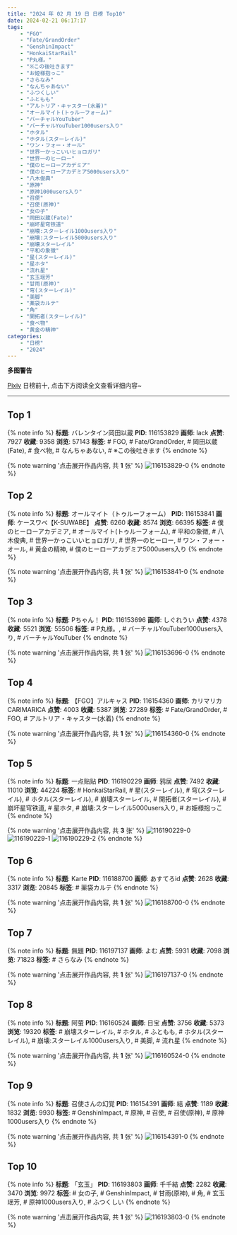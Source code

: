 ```yaml
---
title: "2024 年 02 月 19 日 日榜 Top10"
date: 2024-02-21 06:17:17
tags:
    - "FGO"
    - "Fate/GrandOrder"
    - "GenshinImpact"
    - "HonkaiStarRail"
    - "P丸様。"
    - "※この後吐きます"
    - "お姫様抱っこ"
    - "さらなみ"
    - "なんちゃあない"
    - "ふつくしい"
    - "ふともも"
    - "アルトリア・キャスター(水着)"
    - "オールマイト(トゥルーフォーム)"
    - "バーチャルYouTuber"
    - "バーチャルYouTuber1000users入り"
    - "ホタル"
    - "ホタル(スターレイル)"
    - "ワン・フォー・オール"
    - "世界一かっこいいヒョロガリ"
    - "世界一のヒーロー"
    - "僕のヒーローアカデミア"
    - "僕のヒーローアカデミア5000users入り"
    - "八木俊典"
    - "原神"
    - "原神1000users入り"
    - "召使"
    - "召使(原神)"
    - "女の子"
    - "岡田以蔵(Fate)"
    - "崩坏星穹铁道"
    - "崩壊:スターレイル1000users入り"
    - "崩壊:スターレイル5000users入り"
    - "崩壊スターレイル"
    - "平和の象徴"
    - "星(スターレイル)"
    - "星ホタ"
    - "流れ星"
    - "玄玉瑶芳"
    - "甘雨(原神)"
    - "穹(スターレイル)"
    - "美脚"
    - "薬袋カルテ"
    - "角"
    - "開拓者(スターレイル)"
    - "食べ物"
    - "黄金の精神"
categories:
    - "日榜"
    - "2024"
---
```


<i class="fa fa-triangle-exclamation"></i>**多图警告**<i class="fa fa-triangle-exclamation"></i>

[Pixiv](https://www.pixiv.net/) 日榜前十, 点击下方阅读全文查看详细内容~

<!-- more -->

---

## Top 1

{% note info %}
**标题**: バレンタイン岡田以蔵
**PID**: 116153829 **画师**: lack
**点赞**: 7927 **收藏**: 9358 **浏览**: 57143
**标签**: # FGO, # Fate/GrandOrder, # 岡田以蔵(Fate), # 食べ物, # なんちゃあない, # ※この後吐きます
{% endnote %}

{% note warning '点击展开作品内容, 共 **1** 张' %}
![116153829-0](https://i.pixiv.re/img-original/img/2024/02/18/00/00/21/116153829_p0.png)
{% endnote %}

## Top 2

{% note info %}
**标题**: オールマイト（トゥルーフォーム）
**PID**: 116153841 **画师**: ケースワベ【K-SUWABE】
**点赞**: 6260 **收藏**: 8574 **浏览**: 66395
**标签**: # 僕のヒーローアカデミア, # オールマイト(トゥルーフォーム), # 平和の象徴, # 八木俊典, # 世界一かっこいいヒョロガリ, # 世界一のヒーロー, # ワン・フォー・オール, # 黄金の精神, # 僕のヒーローアカデミア5000users入り
{% endnote %}

{% note warning '点击展开作品内容, 共 **1** 张' %}
![116153841-0](https://i.pixiv.re/img-original/img/2024/02/18/00/00/22/116153841_p0.jpg)
{% endnote %}

## Top 3

{% note info %}
**标题**: Pちゃん！
**PID**: 116153696 **画师**: しぐれうい
**点赞**: 4378 **收藏**: 5521 **浏览**: 55506
**标签**: # P丸様。, # バーチャルYouTuber1000users入り, # バーチャルYouTuber
{% endnote %}

{% note warning '点击展开作品内容, 共 **1** 张' %}
![116153696-0](https://i.pixiv.re/img-original/img/2024/02/18/00/00/00/116153696_p0.jpg)
{% endnote %}

## Top 4

{% note info %}
**标题**: 【FGO】アルキャス
**PID**: 116154360 **画师**: カリマリカCARIMARICA
**点赞**: 4003 **收藏**: 5387 **浏览**: 27289
**标签**: # Fate/GrandOrder, # FGO, # アルトリア・キャスター(水着)
{% endnote %}

{% note warning '点击展开作品内容, 共 **1** 张' %}
![116154360-0](https://i.pixiv.re/img-original/img/2024/02/18/00/08/30/116154360_p0.png)
{% endnote %}

## Top 5

{% note info %}
**标题**: 一点贴贴
**PID**: 116190229 **画师**: 鸦居
**点赞**: 7492 **收藏**: 11010 **浏览**: 44224
**标签**: # HonkaiStarRail, # 星(スターレイル), # 穹(スターレイル), # ホタル(スターレイル), # 崩壊スターレイル, # 開拓者(スターレイル), # 崩坏星穹铁道, # 星ホタ, # 崩壊:スターレイル5000users入り, # お姫様抱っこ
{% endnote %}

{% note warning '点击展开作品内容, 共 **3** 张' %}
![116190229-0](https://i.pixiv.re/img-original/img/2024/02/19/01/08/15/116190229_p0.jpg)
![116190229-1](https://i.pixiv.re/img-original/img/2024/02/19/01/08/15/116190229_p1.jpg)
![116190229-2](https://i.pixiv.re/img-original/img/2024/02/19/01/08/15/116190229_p2.jpg)
{% endnote %}

## Top 6

{% note info %}
**标题**: Karte
**PID**: 116188700 **画师**: あすてろid
**点赞**: 2628 **收藏**: 3317 **浏览**: 20845
**标签**: # 薬袋カルテ
{% endnote %}

{% note warning '点击展开作品内容, 共 **1** 张' %}
![116188700-0](https://i.pixiv.re/img-original/img/2024/02/19/00/17/36/116188700_p0.png)
{% endnote %}

## Top 7

{% note info %}
**标题**: 無題
**PID**: 116197137 **画师**: よむ
**点赞**: 5931 **收藏**: 7098 **浏览**: 71823
**标签**: # さらなみ
{% endnote %}

{% note warning '点击展开作品内容, 共 **1** 张' %}
![116197137-0](https://i.pixiv.re/img-original/img/2024/02/19/09/58/41/116197137_p0.png)
{% endnote %}

## Top 8

{% note info %}
**标题**: 阿萤
**PID**: 116160524 **画师**: 日宝
**点赞**: 3756 **收藏**: 5373 **浏览**: 19320
**标签**: # 崩壊スターレイル, # ホタル, # ふともも, # ホタル(スターレイル), # 崩壊:スターレイル1000users入り, # 美脚, # 流れ星
{% endnote %}

{% note warning '点击展开作品内容, 共 **1** 张' %}
![116160524-0](https://i.pixiv.re/img-original/img/2024/02/18/05/57/26/116160524_p0.jpg)
{% endnote %}

## Top 9

{% note info %}
**标题**: 召使さんの幻覚
**PID**: 116154391 **画师**: 結
**点赞**: 1189 **收藏**: 1832 **浏览**: 9930
**标签**: # GenshinImpact, # 原神, # 召使, # 召使(原神), # 原神1000users入り
{% endnote %}

{% note warning '点击展开作品内容, 共 **1** 张' %}
![116154391-0](https://i.pixiv.re/img-original/img/2024/02/18/00/09/19/116154391_p0.jpg)
{% endnote %}

## Top 10

{% note info %}
**标题**: 「玄玉」
**PID**: 116193803 **画师**: 千千結
**点赞**: 2282 **收藏**: 3470 **浏览**: 9972
**标签**: # 女の子, # GenshinImpact, # 甘雨(原神), # 角, # 玄玉瑶芳, # 原神1000users入り, # ふつくしい
{% endnote %}

{% note warning '点击展开作品内容, 共 **1** 张' %}
![116193803-0](https://i.pixiv.re/img-original/img/2024/02/19/05/07/07/116193803_p0.jpg)
{% endnote %}
